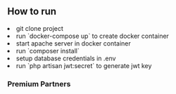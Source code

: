 ## How to run

<li> git clone project </li>
<li> run `docker-compose up` to create docker container </li>
<li> start apache server in docker container </li>
<li> run `composer install` </li>
<li> setup database credentials in .env </li>
<li> run `php artisan jwt:secret` to generate jwt key </li>

### Premium Partners
